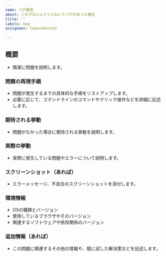 ```yaml
---
name: バグ報告
about: このプロジェクトにおいてバグがあった場合
title: ''
labels: bug
assignees: takenokoroid

---
```


## 概要
- 簡潔に問題を説明します。

### 問題の再現手順
- 問題が発生するまでの具体的な手順をリストアップします。
- 必要に応じて、コマンドラインのコマンドやクリック操作などを詳細に記述します。

### 期待される挙動
- 問題がなかった場合に期待される挙動を説明します。

### 実際の挙動
- 実際に発生している問題やエラーについて説明します。

### スクリーンショット（あれば）
- エラーメッセージ、不具合のスクリーンショットを添付します。
### 環境情報
- OSの種類とバージョン
- 使用しているブラウザやそのバージョン
- 関連するソフトウェアや依存関係のバージョン

### 追加情報（あれば）
- この問題に関連するその他の情報や、既に試した解決策などを記述します。
